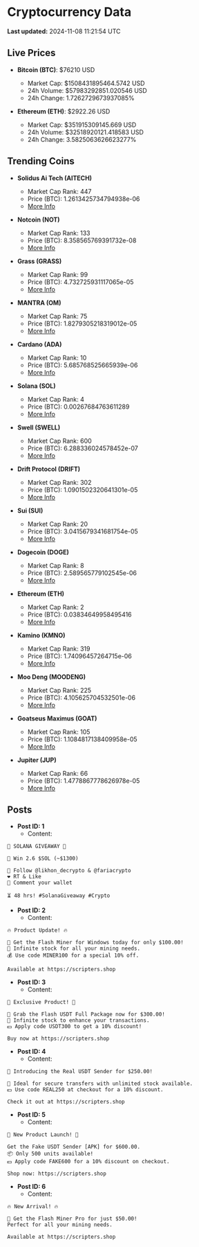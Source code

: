# Cryptocurrency Data

**Last updated:** 2024-11-08 11:21:54 UTC

## Live Prices
- **Bitcoin (BTC)**: $76210 USD
  - Market Cap: $1508431895464.5742 USD
  - 24h Volume: $57983292851.020546 USD
  - 24h Change: 1.7262729673937085%

- **Ethereum (ETH)**: $2922.26 USD
  - Market Cap: $351915309145.669 USD
  - 24h Volume: $32518920121.418583 USD
  - 24h Change: 3.5825063626623277%

## Trending Coins
- **Solidus Ai Tech (AITECH)**
  - Market Cap Rank: 447
  - Price (BTC): 1.2613425734794938e-06
  - [More Info](https://www.coingecko.com/en/coins/solidus-ai-tech)

- **Notcoin (NOT)**
  - Market Cap Rank: 133
  - Price (BTC): 8.358565769391732e-08
  - [More Info](https://www.coingecko.com/en/coins/notcoin)

- **Grass (GRASS)**
  - Market Cap Rank: 99
  - Price (BTC): 4.732725931117065e-05
  - [More Info](https://www.coingecko.com/en/coins/grass)

- **MANTRA (OM)**
  - Market Cap Rank: 75
  - Price (BTC): 1.8279305218319012e-05
  - [More Info](https://www.coingecko.com/en/coins/mantra)

- **Cardano (ADA)**
  - Market Cap Rank: 10
  - Price (BTC): 5.685768525665939e-06
  - [More Info](https://www.coingecko.com/en/coins/cardano)

- **Solana (SOL)**
  - Market Cap Rank: 4
  - Price (BTC): 0.00267684763611289
  - [More Info](https://www.coingecko.com/en/coins/solana)

- **Swell (SWELL)**
  - Market Cap Rank: 600
  - Price (BTC): 6.288336024578452e-07
  - [More Info](https://www.coingecko.com/en/coins/swell-network)

- **Drift Protocol (DRIFT)**
  - Market Cap Rank: 302
  - Price (BTC): 1.0901502320641301e-05
  - [More Info](https://www.coingecko.com/en/coins/drift-protocol)

- **Sui (SUI)**
  - Market Cap Rank: 20
  - Price (BTC): 3.0415679341681754e-05
  - [More Info](https://www.coingecko.com/en/coins/sui)

- **Dogecoin (DOGE)**
  - Market Cap Rank: 8
  - Price (BTC): 2.589565779102545e-06
  - [More Info](https://www.coingecko.com/en/coins/dogecoin)

- **Ethereum (ETH)**
  - Market Cap Rank: 2
  - Price (BTC): 0.03834649958495416
  - [More Info](https://www.coingecko.com/en/coins/ethereum)

- **Kamino (KMNO)**
  - Market Cap Rank: 319
  - Price (BTC): 1.74096457264715e-06
  - [More Info](https://www.coingecko.com/en/coins/kamino)

- **Moo Deng (MOODENG)**
  - Market Cap Rank: 225
  - Price (BTC): 4.105625704532501e-06
  - [More Info](https://www.coingecko.com/en/coins/moo-deng)

- **Goatseus Maximus (GOAT)**
  - Market Cap Rank: 105
  - Price (BTC): 1.1084817138409958e-05
  - [More Info](https://www.coingecko.com/en/coins/goatseus-maximus)

- **Jupiter (JUP)**
  - Market Cap Rank: 66
  - Price (BTC): 1.4778867778626978e-05
  - [More Info](https://www.coingecko.com/en/coins/jupiter)

## Posts
- **Post ID: 1**
  - Content:
```
🚀 SOLANA GIVEAWAY 🚀

🎁 Win 2.6 $SOL (~$1300)

🤝 Follow @likhon_decrypto & @fariacrypto
❤️ RT & Like
💬 Comment your wallet

⏳ 48 hrs! #SolanaGiveaway #Crypto
```

- **Post ID: 2**
  - Content:
```
🔥 Product Update! 🔥

🚀 Get the Flash Miner for Windows today for only $100.00!
🔋 Infinite stock for all your mining needs.
💰 Use code MINER100 for a special 10% off.

Available at https://scripters.shop
```

- **Post ID: 3**
  - Content:
```
🎁 Exclusive Product! 🎁

💸 Grab the Flash USDT Full Package now for $300.00!
🎉 Infinite stock to enhance your transactions.
💵 Apply code USDT300 to get a 10% discount!

Buy now at https://scripters.shop
```

- **Post ID: 4**
  - Content:
```
💎 Introducing the Real USDT Sender for $250.00!

💼 Ideal for secure transfers with unlimited stock available.
💵 Use code REAL250 at checkout for a 10% discount.

Check it out at https://scripters.shop
```

- **Post ID: 5**
  - Content:
```
🚀 New Product Launch! 🚀

Get the Fake USDT Sender [APK] for $600.00.
📦 Only 500 units available!
💵 Apply code FAKE600 for a 10% discount on checkout.

Shop now: https://scripters.shop
```

- **Post ID: 6**
  - Content:
```
🔥 New Arrival! 🔥

💸 Get the Flash Miner Pro for just $50.00!
Perfect for all your mining needs.

Available at https://scripters.shop
```

